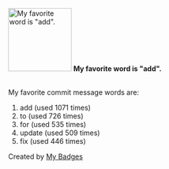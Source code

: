 <img src="https://github.com/my-badges/my-badges/blob/master/src/all-badges/favorite-word/favorite-word.png?raw=true" alt="My favorite word is &quot;add&quot;." title="My favorite word is &quot;add&quot;." width="128">
<strong>My favorite word is &quot;add&quot;.</strong>
<br><br>

My favorite commit message words are:

1. add (used 1071 times)
2. to (used 726 times)
3. for (used 535 times)
4. update (used 509 times)
5. fix (used 446 times)


Created by <a href="https://github.com/my-badges/my-badges">My Badges</a>